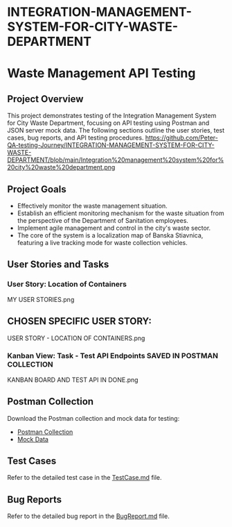 # INTEGRATION-MANAGEMENT-SYSTEM-FOR-CITY-WASTE-DEPARTMENT

# Waste Management API Testing

## Project Overview

This project demonstrates testing of the Integration Management System for City Waste Department, focusing on API testing using Postman and JSON server mock data. The following sections outline the user stories, test cases, bug reports, and API testing procedures.
https://github.com/Peter-QA-testing-Journey/INTEGRATION-MANAGEMENT-SYSTEM-FOR-CITY-WASTE-DEPARTMENT/blob/main/Integration%20management%20system%20for%20city%20waste%20department.png
## Project Goals
- Effectively monitor the waste management situation.
- Establish an efficient monitoring mechanism for the waste situation from the perspective of the Department of Sanitation employees.
- Implement agile management and control in the city's waste sector.
- The core of the system is a localization map of Banska Stiavnica, featuring a live tracking mode for waste collection vehicles.

## User Stories and Tasks
### User Story: Location of Containers
MY USER STORIES.png

## CHOSEN SPECIFIC USER STORY:
USER STORY - LOCATION OF CONTAINERS.png



### Kanban View: Task - Test API Endpoints SAVED IN POSTMAN COLLECTION
KANBAN BOARD AND TEST API IN DONE.png

## Postman Collection
Download the Postman collection and mock data for testing:
- [Postman Collection](PostmanCollection.json)
- [Mock Data](mockData.json)

## Test Cases
Refer to the detailed test case in the [TestCase.md](TestCase.md) file.

## Bug Reports
Refer to the detailed bug report in the [BugReport.md](BugReport.md) file.
